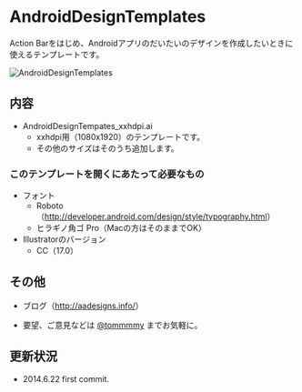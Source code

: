 # AndroidDesignTemplates

Action Barをはじめ、Androidアプリのだいたいのデザインを作成したいときに使えるテンプレートです。

![AndroidDesignTemplates](https://raw.githubusercontent.com/tommmmmmmmy/AndroidDesignTemplates/master/assets/capture.png)

## 内容

 * AndroidDesignTempates_xxhdpi.ai
 	* xxhdpi用（1080x1920）のテンプレートです。
 	* その他のサイズはそのうち追加します。

### このテンプレートを開くにあたって必要なもの

 *  フォント
 	* Roboto（<http://developer.android.com/design/style/typography.html>）
 	* ヒラギノ角ゴ Pro（Macの方はそのままでOK）
 * Illustratorのバージョン
 	* CC（17.0）

## その他

 * ブログ（<http://aadesigns.info/>）

 * 要望、ご意見などは [@tommmmy](https://twitter.com/tommmmy) までお気軽に。

 ## 更新状況

 - 2014.6.22 first commit.